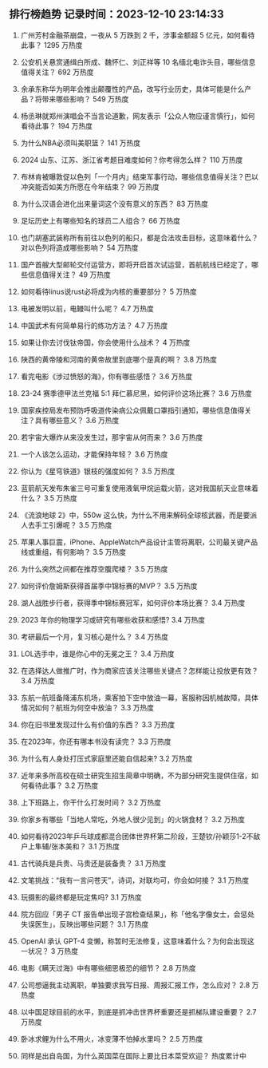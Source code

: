 
## 排行榜趋势 记录时间：2023-12-10 23:14:33
  
  1. 广州芳村金融茶崩盘，一夜从 5 万跌到 2 千，涉事金额超 5 亿元，如何看待此事？ 1295 万热度
    
  2. 公安机关悬赏通缉白所成、魏怀仁、刘正祥等 10 名缅北电诈头目，哪些信息值得关注？ 692 万热度
    
  3. 余承东称华为明年会推出颠覆性的产品，改写行业历史，具体可能是什么产品？将带来哪些影响？ 549 万热度
    
  4. 杨丞琳就郑州演唱会不当言论道歉，网友表示「公众人物应谨言慎行」，如何看待此事？ 194 万热度
    
  5. 为什么NBA必须叫美职篮？ 141 万热度
    
  6. 2024 山东、江苏、浙江省考题目难度如何？你考得怎么样？ 110 万热度
    
  7. 布林肯被曝敦促以色列「一个月内」结束军事行动，哪些信息值得关注？巴以冲突能否如美方所愿在今年结束？ 99 万热度
    
  8. 为什么汉语会进化出来量词这个没有意义的东西？ 83 万热度
    
  9. 足坛历史上有哪些知名的球员二人组合？ 66 万热度
    
  10. 也门胡塞武装称所有前往以色列的船只，都是合法攻击目标，这意味着什么？对以色列将造成哪些影响？ 54 万热度
    
  11. 国产首艘大型邮轮交付运营方，即将开启首次试运营，首航航线已经定了，哪些信息值得关注？ 49 万热度
    
  12. 如何看待linus说rust必将成为内核的重要部分？ 5 万热度
    
  13. 电被发明以前，电鳗叫什么呢？ 4.7 万热度
    
  14. 中国武术有何简单易行的练功方法？ 4.7 万热度
    
  15. 如果让你去讨伐钛帝国，你会使用什么战术？ 4 万热度
    
  16. 陕西的黄帝陵和河南的黄帝故里到底哪个是真的啊？ 3.8 万热度
    
  17. 看完电影《涉过愤怒的海》，你有哪些感悟？ 3.6 万热度
    
  18. 23-24 赛季德甲法兰克福 5:1 拜仁慕尼黑，如何评价这场比赛？ 3.6 万热度
    
  19. 国家疾控局发布预防呼吸道传染病公众佩戴口罩指引通知，哪些信息值得关注？具有哪些意义？ 3.6 万热度
    
  20. 若宇宙大爆炸从来没发生过，那宇宙从何而来？ 3.6 万热度
    
  21. 一个人该怎么运动，才能保持年轻？ 3.6 万热度
    
  22. 你认为《星穹铁道》银枝的强度如何？ 3.5 万热度
    
  23. 蓝箭航天发布朱雀三号可重复使用液氧甲烷运载火箭，这对我国航天业意味着什么？ 3.5 万热度
    
  24. 《流浪地球 2》中，550w 这么快，为什么不用来解码全球核武器，而是要派人去手工引爆呢？ 3.5 万热度
    
  25. 苹果人事巨震，iPhone、AppleWatch产品设计主管将离职，公司最关键产品线或重组，有何影响？ 3.5 万热度
    
  26. 为什么突然之间都在推荐空腹爬楼？ 3.5 万热度
    
  27. 如何评价詹姆斯获得首届季中锦标赛的MVP？ 3.5 万热度
    
  28. 湖人战胜步行者，获得季中锦标赛冠军，如何评价本场比赛？ 3.4 万热度
    
  29. 2023 年你的物理学习或研究有哪些收获和感悟? 3.4 万热度
    
  30. 考研最后一个月，复习核心是什么？ 3.4 万热度
    
  31. LOL选手中，谁是你心中的无冕之王？ 3.4 万热度
    
  32. 在选择达人做推广时，作为商家应该关注哪些关键点？怎样能让投放更有效？ 3.4 万热度
    
  33. 东航一航班备降浦东机场，乘客拍下空中放油一幕，客服称因机械故障，具体情况如何？航班为何空中放油？ 3.3 万热度
    
  34. 你在旧书里发现过什么有价值的东西？ 3.3 万热度
    
  35. 在2023年，你还有哪本书没有读完？ 3.3 万热度
    
  36. 为什么有人身处打压式家庭里还能自信起来? 3.2 万热度
    
  37. 近年来多所高校在硕士研究生招生简章中明确，不为部分研究生提供住宿，如何看待此事？ 3.2 万热度
    
  38. 上下班路上，你干什么打发时间？ 3.2 万热度
    
  39. 你家乡有哪些「当地人常吃，外地人很少见到」的火锅食材？ 3.2 万热度
    
  40. 如何看待2023年乒乓球成都混合团体世界杯第二阶段，王楚钦/孙颖莎1-2不敌户上隼辅/张本美和？ 3.1 万热度
    
  41. 古代骑兵是兵贵、马贵还是装备贵？ 3.1 万热度
    
  42. 文笔挑战：“我有一言问苍天”，诗词，对联均可，你会如何接？ 3.1 万热度
    
  43. 玩摄影的最终都是玩定焦吗? 3.1 万热度
    
  44. 院方回应「男子 CT 报告单出现子宫检查结果」，称「他名字像女士，会惩处失误医生」，反映出哪些问题？ 3.1 万热度
    
  45. OpenAI 承认 GPT-4 变懒，称暂时无法修复，这意味着什么？为何会出现这一状况？ 3 万热度
    
  46. 电影《瞒天过海》中有哪些细思极恐的细节？ 2.8 万热度
    
  47. 公司想逼我主动离职，单独要求我写日报、周报汇报工作，怎么应对？ 2.8 万热度
    
  48. 以中国足球目前的水平，到底是抓冲击世界杯重要还是抓梯队建设重要？ 2.7 万热度
    
  49. 卧冰求鲤为什么不用火，冰变薄不怕掉水里吗？ 2.5 万热度
    
  50. 同样是出自岛国，为什么英国菜在国际上要比日本菜受欢迎？ 热度累计中
    